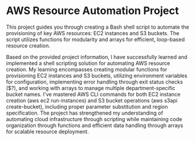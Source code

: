 # AWS Resource Automation Project

This project guides you through creating a Bash shell script to automate the provisioning of key AWS resources: EC2 instances and S3 buckets. The script utilizes functions for modularity and arrays for efficient, loop-based resource creation.

Based on the provided project information, I have successfully learned and implemented a shell scripting solution for automating AWS resource creation. My learning encompasses creating modular functions for provisioning EC2 instances and S3 buckets, utilizing environment variables for configuration, implementing error handling through exit status checks ($?), and working with arrays to manage multiple department-specific bucket names. I've mastered AWS CLI commands for both EC2 instance creation (aws ec2 run-instances) and S3 bucket operations (aws s3api create-bucket), including proper parameter substitution and region specification. The project has strengthened my understanding of automating cloud infrastructure through scripting while maintaining code organization through functions and efficient data handling through arrays for scalable resource deployment.
